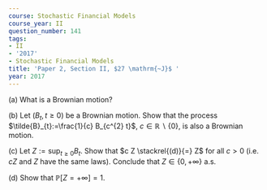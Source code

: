 ```yaml
---
course: Stochastic Financial Models
course_year: II
question_number: 141
tags:
- II
- '2017'
- Stochastic Financial Models
title: 'Paper 2, Section II, $27 \mathrm{~J}$ '
year: 2017
---
```




(a) What is a Brownian motion?

(b) Let $\left(B_{t}, t \geqslant 0\right)$ be a Brownian motion. Show that the process $\tilde{B}_{t}:=\frac{1}{c} B_{c^{2} t}$, $c \in \mathbb{R} \backslash\{0\}$, is also a Brownian motion.

(c) Let $Z:=\sup _{t \geqslant 0} B_{t}$. Show that $c Z \stackrel{(d)}{=} Z$ for all $c>0$ (i.e. $c Z$ and $Z$ have the same laws). Conclude that $Z \in\{0,+\infty\}$ a.s.

(d) Show that $\mathbb{P}[Z=+\infty]=1$.